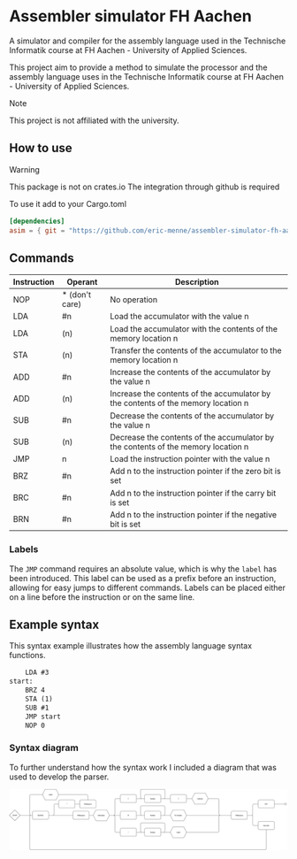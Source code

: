 # Assembler simulator FH Aachen

A simulator and compiler for the assembly language used in the Technische Informatik course at FH Aachen - University of Applied Sciences.

This project aim to provide a method to simulate the processor and the assembly language uses in the Technische Informatik course at FH Aachen - University of Applied Sciences.

> [!Note]
> This project is not affiliated with the university.

## How to use

> [!Warning]
> This package is not on crates.io
> The integration through github is required

To use it add to your Cargo.toml

```toml
[dependencies]
asim = { git = "https://github.com/eric-menne/assembler-simulator-fh-aachen" }
```

## Commands

| Instruction | Operant         | Description                                                                       |
| ----------- | --------------- | --------------------------------------------------------------------------------- |
| NOP         | \* (don't care) | No operation                                                                      |
| LDA         | #n              | Load the accumulator with the value n                                             |
| LDA         | (n)             | Load the accumulator with the contents of the memory location n                   |
| STA         | (n)             | Transfer the contents of the accumulator to the memory location n                 |
| ADD         | #n              | Increase the contents of the accumulator by the value n                           |
| ADD         | (n)             | Increase the contents of the accumulator by the contents of the memory location n |
| SUB         | #n              | Decrease the contents of the accumulator by the value n                           |
| SUB         | (n)             | Decrease the contents of the accumulator by the contents of the memory location n |
| JMP         | n               | Load the instruction pointer with the value n                                     |
| BRZ         | #n              | Add n to the instruction pointer if the zero bit is set                           |
| BRC         | #n              | Add n to the instruction pointer if the carry bit is set                          |
| BRN         | #n              | Add n to the instruction pointer if the negative bit is set                       |

### Labels

The `JMP` command requires an absolute value, which is why the `label` has been introduced. This label can be used as a prefix before an instruction, allowing for easy jumps to different commands. Labels can be placed either on a line before the instruction or on the same line.

## Example syntax

This syntax example illustrates how the assembly language syntax functions.

```text
    LDA #3
start:
    BRZ 4
    STA (1)
    SUB #1
    JMP start
    NOP 0
```

### Syntax diagram

To further understand how the syntax work I included a diagram that was used to develop the parser.

![diagram for the parser](./media/export_light.webp)
